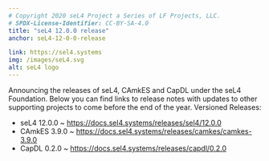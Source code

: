 ```yaml
---
# Copyright 2020 seL4 Project a Series of LF Projects, LLC.
# SPDX-License-Identifier: CC-BY-SA-4.0
title: "seL4 12.0.0 release"
anchor: seL4-12-0-0-release

link: https://sel4.systems
img: /images/seL4.svg
alt: seL4 logo
---
```


Announcing the releases of seL4, CAmkES and CapDL under the seL4 Foundation.
Below you can find links to release notes with updates to other supporting
projects to come before the end of the year. Versioned Releases:

- seL4 12.0.0 ~ <https://docs.sel4.systems/releases/sel4/12.0.0>
- CAmkES 3.9.0 ~ <https://docs.sel4.systems/releases/camkes/camkes-3.9.0>
- CapDL 0.2.0 ~ <https://docs.sel4.systems/releases/capdl/0.2.0>
